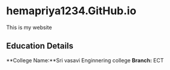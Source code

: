 # hemapriya1234.GitHub.io
This is my website
## Education Details
**College Name:**Sri vasavi Enginnering college 
**Branch:** ECT

